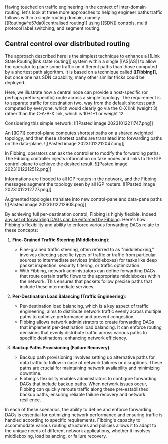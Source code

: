 Having touched on traffic engineering in the context of Inter-domain routing, let's look at
three more approaches to helping engineer paths traffic follows within a single routing
domain, namely [[Routing#^e57da0|centralised routing]] using [[SDN]] controls, multi protocol label switching, and segment routing.

## Central control over distributed routing

The approach described here is the simplest technique to enhance a [[Link State Routing|link state routing]] system within a single [[AS|AS]] to allow the operator to place some traffic on different paths than those computed by a shortest path algorithm. It is based on a technique called **[[Fibbing]]**, but once one has SDN capability, many other similar tricks could be deployed.

Here, we illustrate how a central node can provide a host-specific (or perhaps prefix-specific) route across a simple topology. The requirement is to separate traffic for destination two, way from the default shortest path computed by everyone, which would clearly go via the C-X link (weight 3) rather than the C-A-B-X link, which is 10+1+1 or weight 12.

Considering this simple network:
	![[Pasted image 20231012211747.png]]

An [[IGP]] control-plane computes shortest paths on a shared weighted topology, and then these shortest paths are translated into forwarding paths on the data-plane.
	![[Pasted image 20231012212047.png]]

In Fibbing, operators can ask the controller to modify the forwarding paths. The Fibbing controller injects information on fake nodes and links to the IGP control-plane to achieve the desired result.
	![[Pasted image 20231012212512.png]]

Informations are flooded to all IGP routers in the network, and the Fibbing messages augment the topology seen by all IGP routers.
	![[Pasted image 20231012212727.png]]

Augmented topologies translate into new control-pane and data-pane paths
	![[Pasted image 20231012212908.png]]

By achieving full per-destination control, Fibbing is highly flexible. 
Indeed <u>any set of forwarding DAGs can be enforced by Fibbing</u>. 
Here's how Fibbing's flexibility and ability to enforce various forwarding DAGs relate to these concepts:

1. **Fine-Grained Traffic Steering (Middleboxing)**:
   - Fine-grained traffic steering, often referred to as "middleboxing," involves directing specific types of traffic or traffic from particular sources to intermediate services (middleboxes) for tasks like deep packet inspection, security filtering, or traffic optimization.
   - With Fibbing, network administrators can define forwarding DAGs that route certain traffic flows to the appropriate middleboxes within the network. This ensures that packets follow precise paths that include these intermediate services.

2. **Per-Destination Load Balancing (Traffic Engineering)**:
   - Per-destination load balancing, which is a key aspect of traffic engineering, aims to distribute network traffic evenly across multiple paths to optimize performance and prevent congestion.
   - Fibbing allows network administrators to create forwarding DAGs that implement per-destination load balancing. It can enforce routing decisions that evenly distribute traffic across various paths to specific destinations, enhancing network efficiency.

3. **Backup Paths Provisioning (Failure Recovery)**:
   - Backup path provisioning involves setting up alternative paths for data traffic to follow in case of network failures or disruptions. These paths are crucial for maintaining network availability and minimizing downtime.
   - Fibbing's flexibility enables administrators to configure forwarding DAGs that include backup paths. When network issues occur, Fibbing can quickly reroute traffic along these pre-established backup paths, ensuring reliable failure recovery and network resilience.

In each of these scenarios, the ability to define and enforce forwarding DAGs is essential for optimizing network performance and ensuring traffic is handled according to specific requirements. Fibbing's capacity to accommodate various routing structures and policies allows it to adapt to the unique needs of different network applications, whether it involves middleboxing, load balancing, or failure recovery.